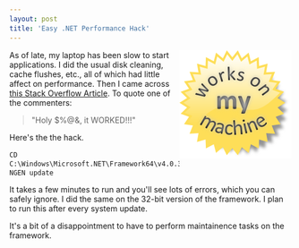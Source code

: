 ```yaml
---
layout: post
title: 'Easy .NET Performance Hack'
---
```

<span style="float: right">![works on my machine badge!](cdn/images/blog/2014-10-20-easy-net-performance-hack/works-on-my-machine.png "Your milage may vary")</span>

As of late, my laptop has been slow to start applications. I did the usual disk cleaning, cache flushes, etc., all of which had little affect on performance. Then I came across [this Stack Overflow Article](http://stackoverflow.com/questions/2947118/wpf-slow-to-start-on-x64-in-net-framework-4-0). To quote one of the commenters:

> "Holy $%@&, it WORKED!!!"

Here's the the hack.

    CD C:\Windows\Microsoft.NET\Framework64\v4.0.30319
    NGEN update

It takes a few minutes to run and you'll see lots of errors, which you can safely ignore. I did the same on the 32-bit version of the framework. I plan to run this after every system update.

It's a bit of a disappointment to have to perform maintainence tasks on the framework.